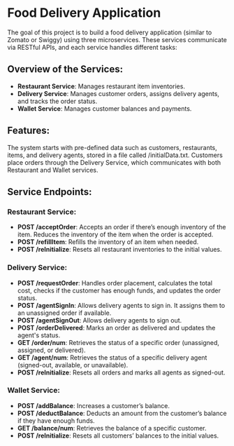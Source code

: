 <!DOCTYPE html>
<html lang="en">
<head>
    <meta charset="UTF-8">
    <meta name="viewport" content="width=device-width, initial-scale=1.0">

</head>
<body>
    <h1>Food Delivery Application</h1>
    <p>The goal of this project is to build a food delivery application (similar to Zomato or Swiggy) using three microservices. These services communicate via RESTful APIs, and each service handles different tasks:</p>
    <h2>Overview of the Services:</h2>
    <ul>
        <li><b>Restaurant Service</b>: Manages restaurant item inventories.</li>
        <li><b>Delivery Service</b>: Manages customer orders, assigns delivery agents, and tracks the order status.</li>
        <li><b>Wallet Service</b>: Manages customer balances and payments.</li>
    </ul>
    <h2>Features:</h2>
    <p>The system starts with pre-defined data such as customers, restaurants, items, and delivery agents, stored in a file called /initialData.txt. Customers place orders through the Delivery Service, which communicates with both Restaurant and Wallet services.</p>
    <h2>Service Endpoints:</h2>
    <h3>Restaurant Service:</h3>
    <ul>
        <li><b>POST /acceptOrder</b>: Accepts an order if there’s enough inventory of the item. Reduces the inventory of the item when the order is accepted.</li>
        <li><b>POST /refillItem</b>: Refills the inventory of an item when needed.</li>
        <li><b>POST /reInitialize</b>: Resets all restaurant inventories to the initial values.</li>
    </ul>
    <h3>Delivery Service:</h3>
    <ul>
        <li><b>POST /requestOrder</b>: Handles order placement, calculates the total cost, checks if the customer has enough funds, and updates the order status.</li>
        <li><b>POST /agentSignIn</b>: Allows delivery agents to sign in. It assigns them to an unassigned order if available.</li>
        <li><b>POST /agentSignOut</b>: Allows delivery agents to sign out.</li>
        <li><b>POST /orderDelivered</b>: Marks an order as delivered and updates the agent's status.</li>
        <li><b>GET /order/num</b>: Retrieves the status of a specific order (unassigned, assigned, or delivered).</li>
        <li><b>GET /agent/num</b>: Retrieves the status of a specific delivery agent (signed-out, available, or unavailable).</li>
        <li><b>POST /reInitialize</b>: Resets all orders and marks all agents as signed-out.</li>
    </ul>
    <h3>Wallet Service:</h3>
    <ul>
        <li><b>POST /addBalance</b>: Increases a customer’s balance.</li>
        <li><b>POST /deductBalance</b>: Deducts an amount from the customer’s balance if they have enough funds.</li>
        <li><b>GET /balance/num</b>: Retrieves the balance of a specific customer.</li>
        <li><b>POST /reInitialize</b>: Resets all customers’ balances to the initial values.</li>
    </ul>
</body>
</html>

